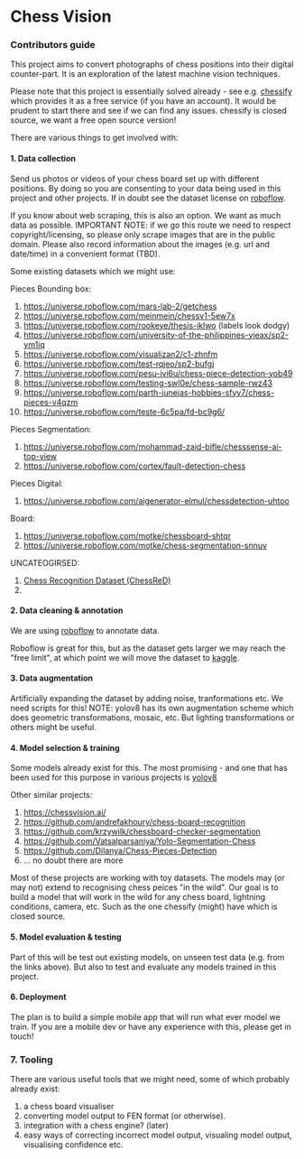 # Chess Vision

### Contributors guide

This project aims to convert photographs of chess positions into their digital counter-part. It is an exploration of the latest machine vision techniques. 

Please note that this project is essentially solved already - see e.g. [chessify](https://chessify.me/news/chess-scanner-on-chessify-website) which provides it as a free service (if you have an account). It would be prudent to start there and see if we can find any issues. chessify is closed source, we want a free open source version!

There are various things to get involved with:

#### 1. Data collection 

Send us photos or videos of your chess board set up with different positions. By doing so you are consenting to your data being used in this project and other projects. If in doubt see the dataset license on [roboflow](https://app.roboflow.com/chessvision-zekst).

If you know about web scraping, this is also an option. We want as much data as possible. IMPORTANT NOTE: if we go this route we need to respect copyright/licensing, so please only scrape images that are in the public domain. Please also record information about the images (e.g. url and date/time) in a convenient format (TBD).


Some existing datasets which we might use:

Pieces Bounding box:
1. https://universe.roboflow.com/mars-lab-2/getchess
2. https://universe.roboflow.com/meinmein/chessv1-5ew7x
3. https://universe.roboflow.com/rookeye/thesis-iklwo (labels look dodgy)
4. https://universe.roboflow.com/university-of-the-philippines-yieax/sp2-ym1iq
5. https://universe.roboflow.com/visualizan2/c1-zhnfm
6. https://universe.roboflow.com/test-rqjeo/sp2-bufgj
7. https://universe.roboflow.com/pesu-ivi6u/chess-piece-detection-yob49
8. https://universe.roboflow.com/testing-swl0e/chess-sample-rwz43
9. https://universe.roboflow.com/parth-junejas-hobbies-sfyv7/chess-pieces-v4qzm
10. https://universe.roboflow.com/teste-6c5pa/fd-bc9g6/

Pieces Segmentation:
1. https://universe.roboflow.com/mohammad-zaid-bifle/chesssense-ai-top-view
2. https://universe.roboflow.com/cortex/fault-detection-chess

Pieces Digital:
1. https://universe.roboflow.com/aigenerator-elmul/chessdetection-uhtoo

Board:
1. https://universe.roboflow.com/motke/chessboard-shtqr
2. https://universe.roboflow.com/motke/chess-segmentation-snnuv


UNCATEOGIRSED:
1. [Chess Recognition Dataset (ChessReD)](https://data.4tu.nl/datasets/99b5c721-280b-450b-b058-b2900b69a90f/2)
2. 
#### 2. Data cleaning & annotation
We are using [roboflow](roboflow.com) to annotate data.

Roboflow is great for this, but as the dataset gets larger we may reach the "free limit", at which point we will move the dataset to [kaggle](https://www.kaggle.com/).

#### 3. Data augmentation

Artificially expanding the dataset by adding noise, tranformations etc. We need scripts for this!
NOTE: yolov8 has its own augmentation scheme which does geometric transformations, mosaic, etc. But lighting transformations or others might be useful. 

#### 4. Model selection & training
Some models already exist for this. The most promising - and one that has been used for this purpose in various projects is [yolov8](https://github.com/ultralytics/ultralytics)

Other similar projects:
1. https://chessvision.ai/
2. https://github.com/andrefakhoury/chess-board-recognition
3. https://github.com/krzywilk/chessboard-checker-segmentation
4. https://github.com/Vatsalparsaniya/Yolo-Segmentation-Chess
5. https://github.com/Dilanya/Chess-Pieces-Detection
6. ... no doubt there are more

Most of these projects are working with toy datasets. The models may (or may not) extend to recognising chess peices "in the wild". Our goal is to build a model that will work in the wild for any chess board, lightning conditions, camera, etc. Such as the one chessify (might) have which is closed source.

#### 5. Model evaluation & testing

Part of this will be test out existing models, on unseen test data (e.g. from the links above). But also to test and evaluate any models trained in this project.

#### 6. Deployment 

The plan is to build a simple mobile app that will run what ever model we train. If you are a mobile dev or have any experience with this, please get in touch!

### 7. Tooling

There are various useful tools that we might need, some of which probably already exist:
1. a chess board visualiser
2. converting model output to FEN format (or otherwise).
3. integration with a chess engine? (later)
4. easy ways of correcting incorrect model output, visualing model output, visualising confidence etc. 